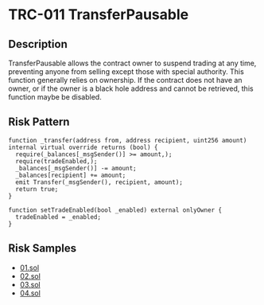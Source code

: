 
# TRC-011 TransferPausable
## Description

TransferPausable allows the contract owner to suspend trading at any time, preventing anyone from selling except those with special authority. This function generally relies on ownership. If the contract does not have an owner, or if the owner is a black hole address and cannot be retrieved, this function maybe be disabled.

## Risk Pattern

```solidity
function _transfer(address from, address recipient, uint256 amount) internal virtual override returns (bool) {
  require(_balances[_msgSender()] >= amount,);
  require(tradeEnabled,);
  _balances[_msgSender()] -= amount;
  _balances[recipient] += amount;
  emit Transfer(_msgSender(), recipient, amount);
  return true;
}
 
function setTradeEnabled(bool _enabled) external onlyOwner {
  tradeEnabled = _enabled;
}
```

## Risk Samples
 
- [01.sol](https://github.com/cryptousersecurity/token-risk-classification/blob/main/src/TRC-011/samples/01.sol) 
- [02.sol](https://github.com/cryptousersecurity/token-risk-classification/blob/main/src/TRC-011/samples/02.sol) 
- [03.sol](https://github.com/cryptousersecurity/token-risk-classification/blob/main/src/TRC-011/samples/03.sol) 
- [04.sol](https://github.com/cryptousersecurity/token-risk-classification/blob/main/src/TRC-011/samples/04.sol)
